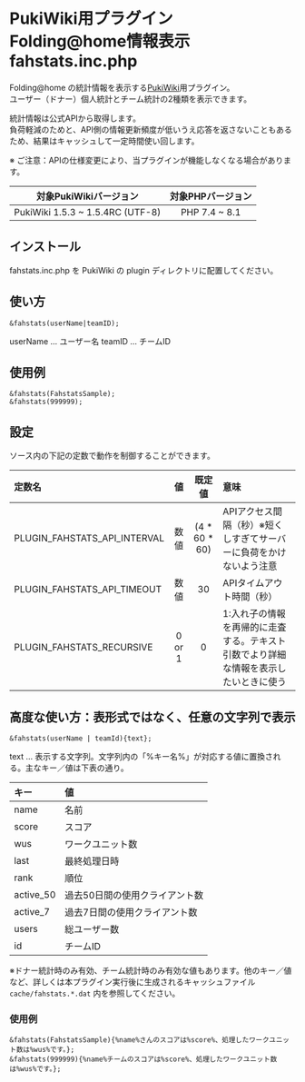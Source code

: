 # PukiWiki用プラグイン<br>Folding@home情報表示 fahstats.inc.php

Folding@home の統計情報を表示する[PukiWiki](https://pukiwiki.osdn.jp/)用プラグイン。  
ユーザー（ドナー）個人統計とチーム統計の2種類を表示できます。

統計情報は公式APIから取得します。  
負荷軽減のためと、API側の情報更新頻度が低いうえ応答を返さないこともあるため、結果はキャッシュして一定時間使い回します。

※ ご注意：APIの仕様変更により、当プラグインが機能しなくなる場合があります。

|対象PukiWikiバージョン|対象PHPバージョン|
|:---:|:---:|
|PukiWiki 1.5.3 ~ 1.5.4RC (UTF-8)|PHP 7.4 ~ 8.1|

## インストール

fahstats.inc.php を PukiWiki の plugin ディレクトリに配置してください。

## 使い方

```
&fahstats(userName|teamID);
```

userName … ユーザー名
teamID … チームID

## 使用例

```
&fahstats(FahstatsSample);
&fahstats(999999);
```

## 設定

ソース内の下記の定数で動作を制御することができます。

|定数名|値|既定値|意味|
|:---|:---:|:---:|:---|
|PLUGIN_FAHSTATS_API_INTERVAL|数値|(4 * 60 * 60)|APIアクセス間隔（秒）※短くしすぎてサーバーに負荷をかけないよう注意|
|PLUGIN_FAHSTATS_API_TIMEOUT|数値|30|APIタイムアウト時間（秒）|
|PLUGIN_FAHSTATS_RECURSIVE|0 or 1|0|1:入れ子の情報を再帰的に走査する。テキスト引数でより詳細な情報を表示したいときに使う|

## 高度な使い方：表形式ではなく、任意の文字列で表示

```
&fahstats(userName | teamId){text};
```
text … 表示する文字列。文字列内の「%キー名%」が対応する値に置換される。主なキー／値は下表の通り。


|キー|値|
|:---|:---|
|name|名前|
|score|スコア|
|wus|ワークユニット数|
|last|最終処理日時|
|rank|順位|
|active_50|過去50日間の使用クライアント数|
|active_7|過去7日間の使用クライアント数|
|users|総ユーザー数|
|id|チームID|

※ドナー統計時のみ有効、チーム統計時のみ有効な値もあります。他のキー／値など、詳しくは本プラグイン実行後に生成されるキャッシュファイル ``cache/fahstats.*.dat`` 内を参照してください。

### 使用例
```
&fahstats(FahstatsSample){%name%さんのスコアは%score%、処理したワークユニット数は%wus%です。};
&fahstats(999999){%name%チームのスコアは%score%、処理したワークユニット数は%wus%です。};
```

